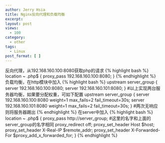 ```yaml
---
author: Jerry Hsia
title: Nginx反向代理和负载均衡
excerpt:
layout: post
views:
  - 100
category:
  - other
tags:
  - Linux
post_format: [ ]
---
```

反向代理，从192.168.160.100:8080获取php的请求
{% highlight bash %}
location ~ \.php$ {
    proxy_pass 192.168.160.100:8080;
}
{% endhighlight %}
负载均衡，在http模块中加入
{% highlight bash %}
upstream server_group {
   server 192.168.160.100:8080;
   server 192.168.160.101:8080;
}
#以上实现两台服务器均衡，如果要分配权重，可如下配置
upstream server_group {
   server 192.168.160.100:8080 weight=1 max_fails=2 fail_timeout=30s;
   server 192.168.160.101:8080 weight=1 max_fails=2 fail_timeout=30s;
}
#两次无响应则将服务器踢出
{% endhighlight %}
在server中加入
{% highlight bash %}
location ~ \.php$ {
    proxy_pass http://server_group; #这里的名字和上面的server_group的名字相同
    proxy_redirect off;
    proxy_set_header Host $host;
    proxy_set_header X-Real-IP $remote_addr;
    proxy_set_header X-Forwarded-For $proxy_add_x_forwarded_for;
}
{% endhighlight %}
